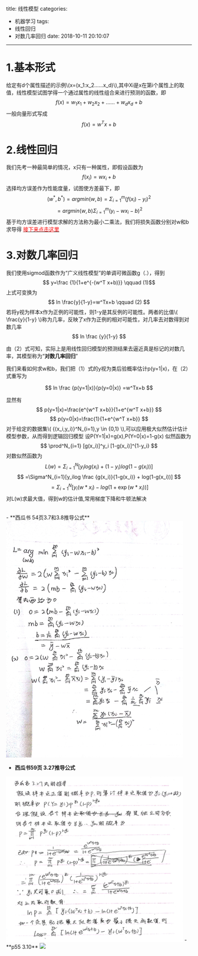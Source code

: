 title: 线性模型
categories:
  - 机器学习
tags:
  - 线性回归
  - 对数几率回归
date: 2018-10-11 20:10:07
---
# 1.基本形式 #
给定有d个属性描述的示例\\(x=(x_1:x_2……x_d)\\),其中Xi是x在第i个属性上的取值，线性模型试图学得一个通过属性的线性组合来进行预测的函数，即
$$ f(x)=w_1x_1+w_2x_2+……+w_dx_d+b $$
一般向量形式写成
$$ f(x)=w^Tx+b $$
# 2.线性回归 #
我们先考一种最简单的情况，x只有一种属性，即假设函数为
$$ f(x_i)=wx_i+b $$
选择均方误差作为性能度量，试图使方差最下，即
$$ (w^*,b^*)=arg min(w,b)=\Sigma^m_{i=1}(f(x_i)-y_i)^2 $$
$$ =arg min(w,b)\Sigma^m_{i=1}(y_i-wx_i-b)^2 $$ 
基于均方误差进行模型求解的方法称为最小二乘法，我们将损失函数分别对w和b求导得
<a href="#ercheng" ><font color=red>接下来点击这里</font></a>

# 3.对数几率回归 #
我们使用sigmod函数作为“广义线性模型”的单调可微函数g（.），得到
$$ y=\frac {1}{1+e^{-(w^T x+b)}} \qquad (1)$$
上式可变换为
$$ ln \frac{y}{1-y}=w^Tx+b \qquad (2) $$
若将y视为样本x作为正例的可能性，则1-y是其反例的可能性。两者的比值\\( \frac{y}{1-y} \\)称为几率，反映了x作为正例的相对可能性，对几率去对数得到对数几率
$$ ln \frac {y}{1-y}    $$ 

由（2）式可知，实际上是用线性回归模型的预测结果去逼近真是标记的对数几率，其模型称为“**对数几率回归**”

我们来看如何求w和b，我们把（1）式的y视为类后验概率估计p(y=1|x)，在（2）式重写为

$$ ln \frac {p(y=1|x)}{p(y=0|x)} =w^Tx+b $$

显然有
$$ p(y=1|x)=\frac{e^{w^T x+b}}{1+e^{w^T x+b}} $$
$$ p(y=0|x)=\frac{1}{1+e^{w^T x+b}} $$
对于给定的数据集\\( {(x\_i,y\_i)}^N\_{i=1},y \in {0,1} \\),可以应用极大似然估计估计模型参数，从而得到逻辑回归模型
设P(Y=1|x)=g(x),P(Y=0|x)=1-g(x)
似然函数为
$$ \prod^N_{i=1} [g(x_i)]^y_i [1-g(x_i)]^{1-y_i} $$
对数似然函数为
$$ L(w)=\Sigma ^N_{i=1} [y_ilog(x_i)+(1-y_i)log(1-g(x_i))] $$
$$ =\Sigma^N_{i=1}[y_ilog \frac {g(x_i)}{1-g(x_i)} + log(1-g(x_i))] $$
$$ =\Sigma^N_{i=1}[y_i (w*x_i)-log(1+\exp(w \ast x_i))] $$
对L(w)求最大值，得到w的估计值,常用梯度下降和牛顿法解决





<br/>
<div id='ercheng'/>
 - **西瓜书 54页3.7和3.8推导公式**

<img src="/images/p54.jpg" width=480 align=center/>

 - **西瓜书59页 3.27推导公式**

<img src="/images/p59.jpg" width=480 align=center/>
- **p55 3.10**
<img src="http://pgmz9e1an.bkt.clouddn.com/%E5%BE%AE%E4%BF%A1%E5%9B%BE%E7%89%87_20181015204258.jpg" width=480 align=center/>